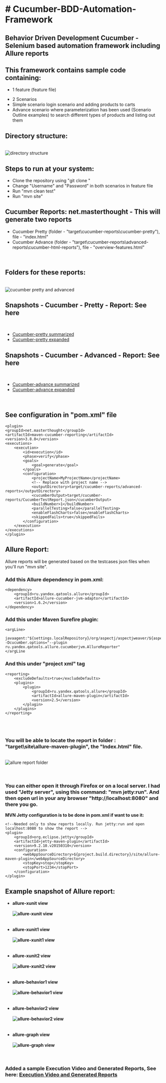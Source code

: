 <h1># Cucumber-BDD-Automation-Framework</h1>
<h2>Behavior Driven Development Cucumber - Selenium based automation framework including Allure reports</h2>

<h2>This framework contains sample code containing:</h2>
	<ul><li>1 feature (feature file)</li></ul>
	<ul><li>2 Scenarios</li>
	<li>Simple scenario login scenario and adding products to carts</li>
	<li>Advance scenario where parameterization has been used (Scenario Outline examples) to search different types of products and listing out them</li></ul>
	  
<h2>Directory structure:</h2>
<br>
<img src="https://github.com/rohinegi548/Cucumber-BDD-Automation-Framework/blob/master/images/directoryStructure.PNG" title = "directory structure"/>

<br>

<h2>Steps to run at your system:</h2>
	<ul>
	<li>Clone the repository using "git clone <repository url>"</li>
	<li>Change "Username" and "Password" in both scenarios in feature file</li>
	<li>Run "mvn clean test"</li>
	<li>Run "mvn site"</li>
	</ul>
	
<h2>Cucumber Reports: net.masterthought - This will generate two reports</h2>
	<ul>
	<li>Cucumber Pretty (folder - "target\cucumber-reports\cucumber-pretty"), file - "index.html"</li>
	<li>Cucumber Advance (folder - "target\cucumber-reports\advanced-reports\cucumber-html-reports"), file - "overview-features.html"	</li>
	</ul>
	<br>
<h2>Folders for these reports:</h2>
<br>
<img src = "https://github.com/rohinegi548/Cucumber-BDD-Automation-Framework/blob/master/images/cucumber-pretty-advanced.PNG" title = "cucumber pretty and advanced"/>
<br>

<h2>Snapshots - Cucumber - Pretty - Report: See here </h2>
<br>
<ul>
<li><a href = "https://github.com/rohinegi548/Cucumber-BDD-Automation-Framework/blob/master/images/cucumber-pretty1.PNG" title = "cucumber pretty and advanced">Cucumber-pretty summarized</a></li>
<li><a href = "https://github.com/rohinegi548/Cucumber-BDD-Automation-Framework/blob/master/images/cucucmber-pretty.pdf" title = "cucumber pretty and advanced">Cucumber-pretty expanded</a></li>
</ul>

<h2>Snapshots - Cucumber - Advanced - Report: See here </h2>
<br>
<ul>
<li><a href = "https://github.com/rohinegi548/Cucumber-BDD-Automation-Framework/blob/master/images/cucumber-advanced2.PNG" title = "cucumber pretty and advanced">Cucumber-advance summarized</a></li>
<li><a href = "https://github.com/rohinegi548/Cucumber-BDD-Automation-Framework/blob/master/images/cucumber-advance.pdf" title = "cucumber pretty and advanced">Cucumber-advance expanded</a></li>
</ul>

<br>
	
<h2>See configuration in "pom.xml" file</h2>

	<plugin>
	<groupId>net.masterthought</groupId>
	<artifactId>maven-cucumber-reporting</artifactId>
	<version>3.8.0</version>
	<executions>
		<execution>
			<id>execution</id>
			<phase>verify</phase>
			<goals>
				<goal>generate</goal>
			</goals>
			<configuration>
				<projectName>MyProjectName</projectName>
				<!-- Replace with project name -->
				<outputDirectory>target/cucumber-reports/advanced-reports</outputDirectory>
				<cucumberOutput>target/cucumber-reports/CucumberTestReport.json</cucumberOutput>
				<buildNumber>1</buildNumber>
				<parallelTesting>false</parallelTesting>
				<enableFlashCharts>false</enableFlashCharts>
				<skippedFails>true</skippedFails>
			</configuration>
		</execution>
	</executions>
	</plugin>

				
				
				
<h2>Allure Report:</h2> Allure reports will be generated based on the testcases json files when you'll run "mvn site". 
<h3>Add this Allure dependency in pom.xml:</h3>

	<dependency>
		<groupId>ru.yandex.qatools.allure</groupId>
		<artifactId>allure-cucumber-jvm-adaptor</artifactId>
		<version>1.6.2</version>
	</dependency>

	
<h3>Add this under Maven Surefire plugin:</h3>

	<argLine>
		javaagent:"${settings.localRepository}/org/aspectj/aspectjweaver/${aspectj.version}/aspectjweaver-${aspectj.version}.jar"                     -Dcucumber.options="--plugin ru.yandex.qatools.allure.cucumberjvm.AllureReporter"
	</argLine

	
<h3>And this under "project xml" tag</h3>	

	<reporting>
		<excludeDefaults>true</excludeDefaults>
		<plugins>
			<plugin>
				<groupId>ru.yandex.qatools.allure</groupId>
				<artifactId>allure-maven-plugin</artifactId>
				<version>2.5</version>
			</plugin>
		</plugins>
	</reporting>
	
<br><br>
<h3>You will be able to locate the report in folder : "target\site\allure-maven-plugin", the "Index.html" file. </h3>

<br>
<img src = "https://github.com/rohinegi548/Cucumber-BDD-Automation-Framework/blob/master/images/allure-report.PNG" title = "allure report folder"/>
<br><br><br>
<h3>You can either open it through Firefox or on a local server. I had used "Jetty server", using this command: "mvn jetty:run". And then open url in your any browser "http://localhost:8080" and there you go.</h3>

<b>MVN Jetty configuration is to be done in pom.xml if want to use it:</b>

	<!--Needed only to show reports locally. Run jetty:run and open localhost:8080 to show the report -->
	<plugin>
		<groupId>org.eclipse.jetty</groupId>
		<artifactId>jetty-maven-plugin</artifactId>
		<version>9.2.10.v20150310</version>
		<configuration>
			<webAppSourceDirectory>${project.build.directory}/site/allure-maven-plugin</webAppSourceDirectory>
			<stopKey>stop</stopKey>
			<stopPort>1234</stopPort>
		</configuration>
	</plugin>

<h2>Example snapshot of Allure report: </h2>

<ul><b>
<li>allure-xunit view<br><br>
<img src = "https://github.com/rohinegi548/Cucumber-BDD-Automation-Framework/blob/master/images/allure-xunit.PNG" title = "allure-xunit view"/></li><br><br>
<li>allure-xunit1 view<br><br>
<img src = "https://github.com/rohinegi548/Cucumber-BDD-Automation-Framework/blob/master/images/allure-xunit1.PNG" title = "allure-xunit1 view"/></li><br><br>
<li>allure-xunit2 view<br><br>
<img src = "https://github.com/rohinegi548/Cucumber-BDD-Automation-Framework/blob/master/images/allure-xunit2.PNG" title = "allure-xunit2 view"/></li><br><br>
<li>allure-behavior1 view<br><br>
<img src = "https://github.com/rohinegi548/Cucumber-BDD-Automation-Framework/blob/master/images/behavior1.PNG" title = "allure-behavior1 view"/></li><br><br>
<li>allure-behavior2 view<br><br>
<img src = "https://github.com/rohinegi548/Cucumber-BDD-Automation-Framework/blob/master/images/behavior2.PNG" title = "allure-behavior2 view"/></li><br><br>
<li>allure-graph view<br><br>
<img src = "https://github.com/rohinegi548/Cucumber-BDD-Automation-Framework/blob/master/images/allure-graph.png" title = "allure-graph view"/></li><br><br>
</b></ul>

<h3>Added a sample Execution Video and Generated Reports, See here: 
<a width="400px" height="200px" href="https://github.com/rohinegi548/Cucumber-BDD-Automation-Framework/blob/master/Execution%20Demo.mp4">Execution Video and Generated Reports</a></h3>

